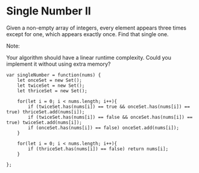# Single Number II

Given a non-empty array of integers, every element appears three times except for one, which appears exactly once. Find that single one.

Note:

Your algorithm should have a linear runtime complexity. Could you implement it without using extra memory?

```
var singleNumber = function(nums) {
    let onceSet = new Set();
    let twiceSet = new Set();
    let thriceSet = new Set();

    for(let i = 0; i < nums.length; i++){
        if (twiceSet.has(nums[i]) == true && onceSet.has(nums[i]) == true) thriceSet.add(nums[i]);
        if (twiceSet.has(nums[i]) == false && onceSet.has(nums[i]) == true) twiceSet.add(nums[i]);
        if (onceSet.has(nums[i]) == false) onceSet.add(nums[i]);
    }

    for(let i = 0; i < nums.length; i++){
        if (thriceSet.has(nums[i]) == false) return nums[i];
    }

};
```
